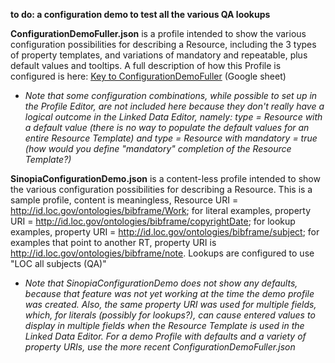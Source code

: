 **to do: a configuration demo to test all the various QA lookups**

**ConfigurationDemoFuller.json** is a profile intended to show the various configuration possibilities for describing a Resource, including the 3 types of property templates, and variations of mandatory and repeatable, plus default values and tooltips. A full description of how this Profile is configured is here: [Key to ConfigurationDemoFuller](https://docs.google.com/spreadsheets/d/1V0yNUMBV5W4Hv1KU455tq4-APW190hUWuqBbyrZYVls/edit#gid=0) (Google sheet)
- *Note that some configuration combinations, while possible to set up in the Profile Editor, are not included here because they don't really have a logical outcome in the Linked Data Editor, namely: type = Resource with a default value (there is no way to populate the default values for an entire Resource Template) and type = Resource with mandatory = true (how would you define "mandatory" completion of the Resource Template?)*

**SinopiaConfigurationDemo.json** is a content-less profile intended to show the various configuration possibilities for describing a Resource. This is a sample profile, content is meaningless, Resource URI = http://id.loc.gov/ontologies/bibframe/Work; for literal examples, property URI = http://id.loc.gov/ontologies/bibframe/copyrightDate; for lookup examples, property URI = http://id.loc.gov/ontologies/bibframe/subject; for examples that point to another RT, property URI is http://id.loc.gov/ontologies/bibframe/note. Lookups are configured to use "LOC all subjects (QA)"

- *Note that SinopiaConfigurationDemo does not show any defaults, because that feature was not yet working at the time the demo profile was created. Also, the same property URI was used for multiple fields, which, for literals (possibly for lookups?), can cause entered values to display in multiple fields when the Resource Template is used in the Linked Data Editor. For a demo Profile with defaults and a variety of property URIs, use the more recent ConfigurationDemoFuller.json*

